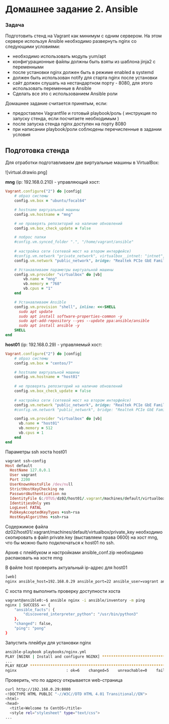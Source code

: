 # Домашнее задание 2. Ansible

### Задача

Подготовить стенд на Vagrant как минимум с одним сервером. На этом сервере используя Ansible необходимо развернуть nginx со следующими условиями:

- необходимо использовать модуль yum/apt
- конфигурационные файлы должны быть взяты из шаблона jinja2 с
переменными
- после установки nginx должен быть в режиме enabled в systemd
- должен быть использован notify для старта nginx после установки
- сайт должен слушать на нестандартном порту - 8080, для этого использовать
переменные в Ansible
- Сделать все это с использованием Ansible роли

Домашнее задание считается принятым, если:

- предоставлен Vagrantfile и готовый playbook/роль ( инструкция по запуску
стенда, если посчитаете необходимым )
- после запуска стенда nginx доступен на порту 8080
- при написании playbook/роли соблюдены перечисленные в задании условия

## Подготовка стенда

Для отработки подготавливаем две виртуальные машины в VirtualBox: 

![virtual.drawio.png]

**mng** (ip: 192.168.0.210) - управляющий хост:

```ruby
Vagrant.configure("2") do |config|
    # образ системы
    config.vm.box = "ubuntu/focal64"

    # hostname виртуальной машины
    config.vm.hostname = "mng"

    # не проверять репозиторий на наличие обновлений
    config.vm.box_check_update = false

    # поброс папки
    #config.vm.synced_folder ".", "/home/vagrant/ansible"
    
    # настройка сети (сетевой мост на втором интерфейсе)
    #config.vm.network "private_network", virtualbox__intnet: "intnet", ip: "192.168.10.10"
    config.vm.network "public_network", bridge: "Realtek PCIe GbE Family Controller", ip: "192.168.0.210"

    # Устанавливаем параметры виртуальной машины
    config.vm.provider "virtualbox" do |vb|   
        vb.name = "mng" 
        vb.memory = "768"
        vb.cpus = "1"
    end

    # Устанавливаем Ansible
    config.vm.provision "shell", inline: <<-SHELL
      sudo apt update
      sudo apt install software-properties-common -y
      sudo apt-add-repository --yes --update ppa:ansible/ansible
      sudo apt install ansible -y
    SHELL
end
```

**host01** (ip: 192.168.0.29) - управляемый хост:

```ruby
Vagrant.configure("2") do |config|
    # образ системы
    config.vm.box = "centos/7"

    # hostname виртуальной машины
    config.vm.hostname = "host01"
    
    # не проверять репозиторий на наличие обновлений
    config.vm.box_check_update = false
    
    # настройка сети (сетевой мост на втором интерфейсе)
    config.vm.network "public_network", bridge: "Realtek PCIe GbE Family Controller", ip: "192.168.0.29"
    #config.vm.network "public_network", bridge: "Realtek PCIe GbE Family Controller"

    config.vm.provider "virtualbox" do |vb|
      vb.name = "host01"
      vb.memory = 512
      vb.cpus = 1
    end
end
```

Параметры ssh хоста host01

```ruby
vagrant ssh-config
Host default
  HostName 127.0.0.1
  User vagrant
  Port 2200
  UserKnownHostsFile /dev/null
  StrictHostKeyChecking no
  PasswordAuthentication no
  IdentityFile G:/OTUS/dz02/host01/.vagrant/machines/default/virtualbox/private_key
  IdentitiesOnly yes
  LogLevel FATAL
  PubkeyAcceptedKeyTypes +ssh-rsa
  HostKeyAlgorithms +ssh-rsa
```

Содержимое файла dz02/host01/.vagrant/machines/default/virtualbox/private_key необходимо скопировать в файл private.key (выставляем права 0600) на хост mng, что бы можно было подключаться к host01 по ssh.

Архив с плейбуком и настройками ansible_conf.zip необходимо распаковать на хосте mng 

В файле host проверить актуальный ip-адрес для host01

```bash
[web]
nginx ansible_host=192.168.0.29 ansible_port=22 ansible_user=vagrant ansible_private_key_file=~/private.key
```

С хоста mng выполнить проверку доступности хоста 

```bash
vagrant@ansible0:~$ ansible nginx -i ansible/inventory -m ping
nginx | SUCCESS => {
    "ansible_facts": {
        "discovered_interpreter_python": "/usr/bin/python3"
    },
    "changed": false,
    "ping": "pong"
}
```

Запустить плейбук для установки nginx

```bash
ansible-playbook playbooks/nginx.yml
PLAY [NGINX | Install and configure NGINX] ***************************************************************
...
PLAY RECAP ***********************************************************************************************
nginx                      : ok=6    changed=5    unreachable=0    failed=0    skipped=0    rescued=0    ignored=0
```

Проверить, что по адресу открывается web-страница

```bash
curl http://192.168.0.29:8080
<!DOCTYPE HTML PUBLIC "-//W3C//DTD HTML 4.01 Transitional//EN">
<html>
<head>
  <title>Welcome to CentOS</title>
  <style rel="stylesheet" type="text/css">
...
```